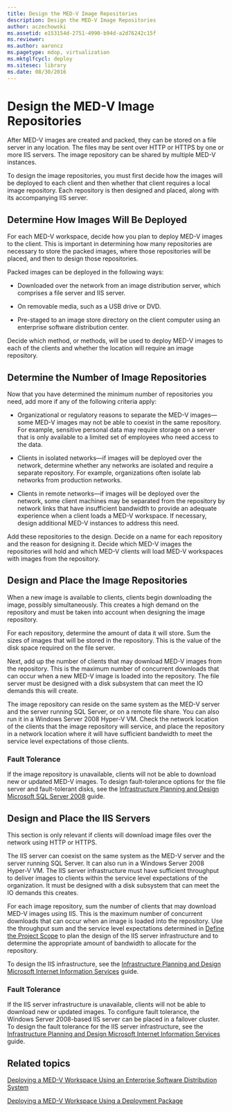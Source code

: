 ```yaml
---
title: Design the MED-V Image Repositories
description: Design the MED-V Image Repositories
author: aczechowski
ms.assetid: e153154d-2751-4990-b94d-a2d76242c15f
ms.reviewer:
ms.author: aaroncz
ms.pagetype: mdop, virtualization
ms.mktglfcycl: deploy
ms.sitesec: library
ms.date: 08/30/2016
---
```



# Design the MED-V Image Repositories


After MED-V images are created and packed, they can be stored on a file server in any location. The files may be sent over HTTP or HTTPS by one or more IIS servers. The image repository can be shared by multiple MED-V instances.

To design the image repositories, you must first decide how the images will be deployed to each client and then whether that client requires a local image repository. Each repository is then designed and placed, along with its accompanying IIS server.

## Determine How Images Will Be Deployed


For each MED-V workspace, decide how you plan to deploy MED-V images to the client. This is important in determining how many repositories are necessary to store the packed images, where those repositories will be placed, and then to design those repositories.

Packed images can be deployed in the following ways:

-   Downloaded over the network from an image distribution server, which comprises a file server and IIS server.

-   On removable media, such as a USB drive or DVD.

-   Pre-staged to an image store directory on the client computer using an enterprise software distribution center.

Decide which method, or methods, will be used to deploy MED-V images to each of the clients and whether the location will require an image repository.

## Determine the Number of Image Repositories


Now that you have determined the minimum number of repositories you need, add more if any of the following criteria apply:

-   Organizational or regulatory reasons to separate the MED-V images—some MED-V images may not be able to coexist in the same repository. For example, sensitive personal data may require storage on a server that is only available to a limited set of employees who need access to the data.

-   Clients in isolated networks—if images will be deployed over the network, determine whether any networks are isolated and require a separate repository. For example, organizations often isolate lab networks from production networks.

-   Clients in remote networks—if images will be deployed over the network, some client machines may be separated from the repository by network links that have insufficient bandwidth to provide an adequate experience when a client loads a MED-V workspace. If necessary, design additional MED-V instances to address this need.

Add these repositories to the design. Decide on a name for each repository and the reason for designing it. Decide which MED-V images the repositories will hold and which MED-V clients will load MED-V workspaces with images from the repository.

## Design and Place the Image Repositories


When a new image is available to clients, clients begin downloading the image, possibly simultaneously. This creates a high demand on the repository and must be taken into account when designing the image repository.

For each repository, determine the amount of data it will store. Sum the sizes of images that will be stored in the repository. This is the value of the disk space required on the file server.

Next, add up the number of clients that may download MED-V images from the repository. This is the maximum number of concurrent downloads that can occur when a new MED-V image is loaded into the repository. The file server must be designed with a disk subsystem that can meet the IO demands this will create.

The image repository can reside on the same system as the MED-V server and the server running SQL Server, or on a remote file share. You can also run it in a Windows Server 2008 Hyper-V VM. Check the network location of the clients that the image repository will service, and place the repository in a network location where it will have sufficient bandwidth to meet the service level expectations of those clients.

### Fault Tolerance

If the image repository is unavailable, clients will not be able to download new or updated MED-V images. To design fault-tolerance options for the file server and fault-tolerant disks, see the [Infrastructure Planning and Design Microsoft SQL Server 2008](https://go.microsoft.com/fwlink/?LinkId=163302) guide.

## Design and Place the IIS Servers


This section is only relevant if clients will download image files over the network using HTTP or HTTPS.

The IIS server can coexist on the same system as the MED-V server and the server running SQL Server. It can also run in a Windows Server 2008 Hyper-V VM. The IIS server infrastructure must have sufficient throughput to deliver images to clients within the service level expectations of the organization. It must be designed with a disk subsystem that can meet the IO demands this creates.

For each image repository, sum the number of clients that may download MED-V images using IIS. This is the maximum number of concurrent downloads that can occur when an image is loaded into the repository. Use the throughput sum and the service level expectations determined in [Define the Project Scope](define-the-project-scope.md) to plan the design of the IIS server infrastructure and to determine the appropriate amount of bandwidth to allocate for the repository.

To design the IIS infrastructure, see the [Infrastructure Planning and Design Microsoft Internet Information Services](https://go.microsoft.com/fwlink/?LinkId=160826) guide.

### Fault Tolerance

If the IIS server infrastructure is unavailable, clients will not be able to download new or updated images. To configure fault tolerance, the Windows Server 2008-based IIS server can be placed in a failover cluster. To design the fault tolerance for the IIS server infrastructure, see the [Infrastructure Planning and Design Microsoft Internet Information Services](https://go.microsoft.com/fwlink/?LinkId=160826) guide.

## Related topics


[Deploying a MED-V Workspace Using an Enterprise Software Distribution System](deploying-a-med-v-workspace-using-an-enterprise-software-distribution-system.md)

[Deploying a MED-V Workspace Using a Deployment Package](deploying-a-med-v-workspace-using-a-deployment-package.md)

 

 





